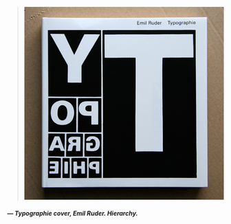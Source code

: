 <a name="ruder01"></a>

> ![](images/1/ruder.jpg)
##### — Typographie cover, Emil Ruder. Hierarchy.
